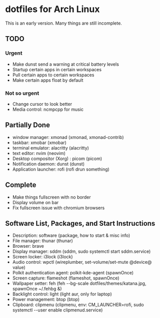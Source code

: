 <h1>dotfiles for Arch Linux</h1>
This is an early version. Many things are still incomplete.

<h2>TODO</h2>
<h3>Urgent</h3>
<ul>
    <li>Make dunst send a warning at critical battery levels</li>
    <li>Startup certain apps in certain workspaces</li>
    <li>Pull certain apps to certain workspaces</li>
    <li>Make certain apps float by default</li>
</ul>

<h3>Not so urgent</h3>
<ul>
    <li>Change cursor to look better</li>
    <li>Media control: ncmpcpp for music</li>
</ul>

<h2>Partially Done</h2>
<ul>
    <li>window manager: xmonad (xmonad, xmonad-contrib)</li>
    <li>taskbar: xmobar (xmobar)</li>
    <li>terminal emulator: alacritty (alacritty)</li>
    <li>text editor: nvim (neovim)</li>
    <li>Desktop compositor (Xorg) : picom (picom)</li>
    <li>Notification daemon: dunst (dunst)</li>
    <li>Application launcher: rofi (rofi drun something)</li>
</ul>

<h2>Complete</h2>
<ul>
    <li>Make things fullscreen with no border</li>
    <li>Display volume on bar</li>
    <li>Fix fullscreen issue with chromium browsers</li>
</ul>

<h2>Software List, Packages, and Start Instructions</h2>
<ul>
    <li>Description: software (package, how to start & misc info)</li>
    <li>File manager: thunar (thunar)</li>
    <li>Browser: brave</li>
    <li>Display manager: sddm (sddm, sudo systemctl start sddm.service)</li>
    <li>Screen locker: i3lock (i3lock)</li>
    <li>Audio control: wpctl (wireplumber, set-volume/set-mute @device@ value)</li>
    <li>Polkit authentication agent: polkit-kde-agent (spawnOnce)</li>
    <li>Screen capture: flameshot (flameshot, spawnOnce)</li>
    <li>Wallpaper setter: feh (feh --bg-scale dotfiles/themes/katana.jpg, spawnOnce ~/.fehbg &)</li>
    <li>Backlight control: light (light aur, only for laptop)</li>
    <li>Power management: btop (btop)</li>
    <li>Clipboard: clipmenu (clipmenu, env: CM_LAUNCHER=rofi, sudo systemctl --user enable clipmenud.service)</li>
</ul>
